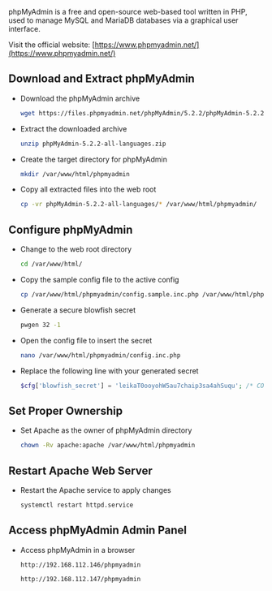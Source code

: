 phpMyAdmin is a free and open-source web-based tool written in PHP, used to manage MySQL and MariaDB databases via a graphical user interface.

Visit the official website:
[https://www.phpmyadmin.net/](https://www.phpmyadmin.net/)



## Download and Extract phpMyAdmin

* Download the phpMyAdmin archive

  ```bash
  wget https://files.phpmyadmin.net/phpMyAdmin/5.2.2/phpMyAdmin-5.2.2-all-languages.zip
  ```

* Extract the downloaded archive

  ```bash
  unzip phpMyAdmin-5.2.2-all-languages.zip
  ```

* Create the target directory for phpMyAdmin

  ```bash
  mkdir /var/www/html/phpmyadmin
  ```

* Copy all extracted files into the web root

  ```bash
  cp -vr phpMyAdmin-5.2.2-all-languages/* /var/www/html/phpmyadmin/
  ```



## Configure phpMyAdmin

* Change to the web root directory

  ```bash
  cd /var/www/html/
  ```

* Copy the sample config file to the active config

  ```bash
  cp /var/www/html/phpmyadmin/config.sample.inc.php /var/www/html/phpmyadmin/config.inc.php
  ```

* Generate a secure blowfish secret

  ```bash
  pwgen 32 -1
  ```

* Open the config file to insert the secret

  ```bash
  nano /var/www/html/phpmyadmin/config.inc.php
  ```

* Replace the following line with your generated secret

  ```php
  $cfg['blowfish_secret'] = 'leikaT0ooyohW5au7chaip3sa4ahSuqu'; /* COOKIE AUTH ENCRYPTION KEY */
  ```



## Set Proper Ownership

* Set Apache as the owner of phpMyAdmin directory

  ```bash
  chown -Rv apache:apache /var/www/html/phpmyadmin
  ```



## Restart Apache Web Server

* Restart the Apache service to apply changes

  ```bash
  systemctl restart httpd.service
  ```



## Access phpMyAdmin Admin Panel

* Access phpMyAdmin in a browser

  ```
  http://192.168.112.146/phpmyadmin
  ```

  ```
  http://192.168.112.147/phpmyadmin
  ```
